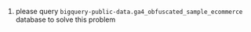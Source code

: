 1. please query `bigquery-public-data.ga4_obfuscated_sample_ecommerce` database to solve this problem
